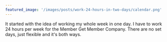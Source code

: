```yaml
---
featured_image: '/images/posts/work-24-hours-in-two-days/calendar.png'
---
```


It started with the idea of working my whole week in one day. I have to work 24 hours per week for the Member Get Member Company. There are no set days, just flexible and it's both ways.
